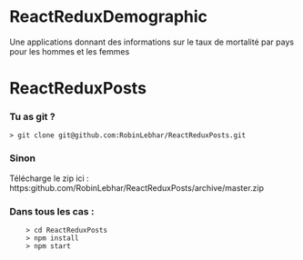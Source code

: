 # ReactReduxDemographic
Une applications donnant des informations sur le taux de mortalité par pays pour les hommes et les femmes

# ReactReduxPosts

### Tu as git ? ###

```
> git clone git@github.com:RobinLebhar/ReactReduxPosts.git

```

### Sinon ###

Télécharge le zip ici : https:github.com/RobinLebhar/ReactReduxPosts/archive/master.zip
	
	
### Dans tous les cas : ###
```
	> cd ReactReduxPosts
	> npm install
	> npm start
```
